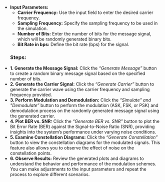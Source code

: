 <!DOCTYPE html>
<html lang="en">
<head>
  <meta charset="UTF-8">
  <meta name="viewport" content="width=device-width, initial-scale=1.0">
  <link href="https://cdn.jsdelivr.net/npm/tailwindcss@2.2.19/dist/tailwind.min.css" rel="stylesheet">
</head>
<body>
    <ul>
        <li>
            <strong>Input Parameters:</strong>
            <ul>
                <li><strong>Carrier Frequency:</strong> Use the input field to enter the desired carrier frequency.</li>
                <li><strong>Sampling Frequency:</strong> Specify the sampling frequency to be used in the simulation.</li>
                <li><strong>Number of Bits:</strong> Enter the number of bits for the message signal, which will be randomly generated binary bits.</li>
                <li><strong>Bit Rate in bps:</strong> Define the bit rate (bps) for the signal.</li>
            </ul>
        </li>
      <h3>Steps:</h3>
        <li>
            <strong>1. Generate the Message Signal:</strong> 
            Click the <em>“Generate Message”</em> button to create a random binary message signal based on the specified number of bits.
        </li>
        <li>
            <strong>2. Generate the Carrier Signal:</strong> 
            Click the <em>“Generate Carrier”</em> button to generate the carrier wave using the carrier frequency and sampling frequency provided.
        </li>
        <li>
            <strong>3. Perform Modulation and Demodulation:</strong> 
            Click the <em>“Simulate" and "Demodulate”</em> button to perform the modulation (ASK, FSK, or PSK) and demodulation process on the randomly generated message signal using the generated carrier.
        </li>
        <li>
            <strong>4. Plot BER vs. SNR:</strong> 
            Click the <em>“Generate BER vs. SNR”</em> button to plot the Bit Error Rate (BER) against the Signal-to-Noise Ratio (SNR), providing insights into the system’s performance under varying noise conditions.
        </li>
        <li>
            <strong>5. Examine Constellation Diagrams:</strong> 
            Click the <em>“Generate Constellation”</em> button to view the constellation diagrams for the modulated signals. This feature also allows you to observe the effect of noise on the constellation points.
        </li>
        <li>
            <strong>6. Observe Results:</strong> 
            Review the generated plots and diagrams to understand the behavior and performance of the modulation schemes. You can make adjustments to the input parameters and repeat the process to explore different scenarios.
        </li>
    </ul>
</body>
</html>

